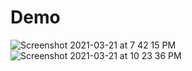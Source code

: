 # Demo

![Screenshot 2021-03-21 at 7 42 15 PM](https://user-images.githubusercontent.com/63470232/111908013-9af19200-8a7d-11eb-8476-c74cab977cdf.png)
![Screenshot 2021-03-21 at 10 23 36 PM](https://user-images.githubusercontent.com/63470232/111999027-9642e180-8b42-11eb-9dd6-927ae89fc5b7.png)
